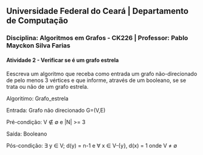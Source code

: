 ## **Universidade Federal do Ceará** | **Departamento de Computação**
### **Disciplina: Algoritmos em Grafos - CK226** | **Professor:  Pablo Mayckon Silva Farias**

#### Atividade 2 - Verificar se é um grafo estrela

Eescreva um algoritmo que receba como entrada um grafo não-direcionado de pelo menos 3 vértices e que informe, através de um booleano, se se trata ou não de um grafo estrela.


Algoritimo: Grafo_estrela

Entrada: Grafo não direcionado G=(V,E)

Pré-condição: V ∉ &empty; e |N| >= 3

Saída: Booleano

Pós-condição: ∃ y ∈ V; d(y) = n-1 e ∀ x ∈ V-{y}, d(x) = 1 onde V ≠ &empty;